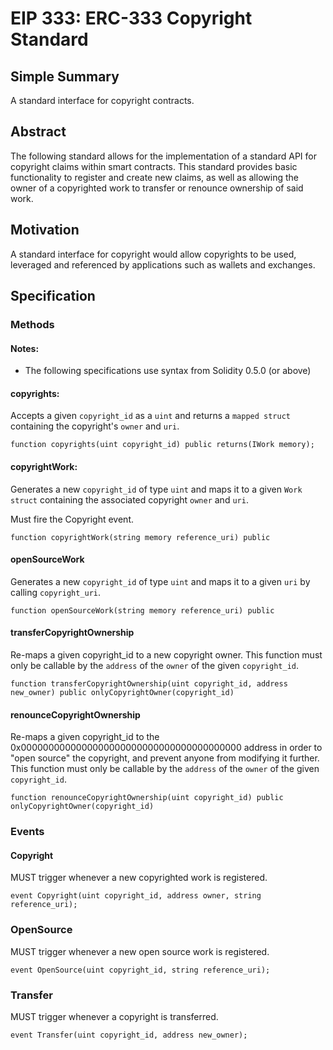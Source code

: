 # EIP 333: ERC-333 Copyright Standard

## Simple Summary

A standard interface for copyright contracts.

## Abstract

The following standard allows for the implementation of a standard API for copyright claims within smart contracts. This standard provides basic functionality to register and create new claims, as well as allowing the owner of a copyrighted work to transfer or renounce ownership of said work.

## Motivation

 A standard interface for copyright would allow copyrights to be used, leveraged and referenced by applications such as wallets and exchanges.

## Specification

### Methods

#### Notes:

  * The following specifications use syntax from Solidity 0.5.0 (or above)

#### copyrights:

Accepts a given `copyright_id` as a `uint` and returns a `mapped struct` containing the copyright's `owner` and `uri`.

```Solidity
function copyrights(uint copyright_id) public returns(IWork memory);
```

#### copyrightWork:

Generates a new `copyright_id` of type `uint` and maps it to a given `Work struct` containing the associated copyright `owner` and `uri`.

Must fire the Copyright event.

```Solidity
function copyrightWork(string memory reference_uri) public
```

#### openSourceWork

Generates a new `copyright_id` of type `uint` and maps it to a given `uri` by calling `copyright_uri`.

```Solidity
function openSourceWork(string memory reference_uri) public
```


#### transferCopyrightOwnership

Re-maps a given copyright_id to a new copyright owner. This function must only be callable by the `address` of the `owner` of the given `copyright_id`.

```Solidity
function transferCopyrightOwnership(uint copyright_id, address new_owner) public onlyCopyrightOwner(copyright_id)
```

#### renounceCopyrightOwnership

Re-maps a given copyright_id to the 0x0000000000000000000000000000000000000000 address in order to "open source" the copyright, and prevent anyone from modifying it further. This function must only be callable by the `address` of the `owner` of the given `copyright_id`.

```Solidity
function renounceCopyrightOwnership(uint copyright_id) public onlyCopyrightOwner(copyright_id)
```

### Events

#### Copyright

MUST trigger whenever a new copyrighted work is registered.

```Solidity
event Copyright(uint copyright_id, address owner, string reference_uri);
```

### OpenSource

MUST trigger whenever a new open source work is registered.

```Solidity
event OpenSource(uint copyright_id, string reference_uri);
```

### Transfer

MUST trigger whenever a copyright is transferred.

```Solidity
event Transfer(uint copyright_id, address new_owner);
```
